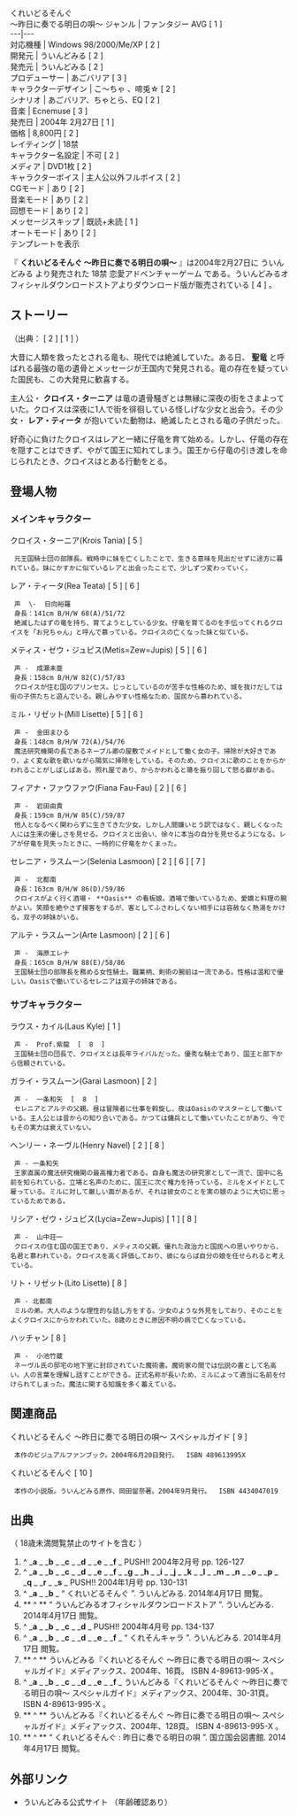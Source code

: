 くれいどるそんぐ  
〜昨日に奏でる明日の唄〜  ジャンル  |  ファンタジー  AVG  [  1  ]   
---|---  
対応機種  |  Windows 98/2000/Me/XP  [  2  ]   
開発元  |  ういんどみる  [  2  ]   
発売元  |  ういんどみる  [  2  ]   
プロデューサー  |  あごバリア  [  3  ]   
キャラクターデザイン  |  こ〜ちゃ  、啼兎☆  [  2  ]   
シナリオ  |  あごバリア、ちゃとら、EQ  [  2  ]   
音楽  |  Ecnemuse  [  3  ]   
発売日  |  2004年  2月27日  [  1  ]   
価格  |  8,800円  [  2  ]   
レイティング  |  18禁   
キャラクター名設定  |  不可  [  2  ]   
メディア  |  DVD1枚  [  2  ]   
キャラクターボイス  |  主人公以外フルボイス  [  2  ]   
CGモード  |  あり  [  2  ]   
音楽モード  |  あり  [  2  ]   
回想モード  |  あり  [  2  ]   
メッセージスキップ  |  既読+未読  [  1  ]   
オートモード  |  あり  [  2  ]   
テンプレートを表示  
  
『 **くれいどるそんぐ 〜昨日に奏でる明日の唄〜** 』は2004年2月27日に  ういんどみる  より発売された  18禁  恋愛アドベンチャーゲーム
である。ういんどみるオフィシャルダウンロードストアよりダウンロード版が販売されている  [  4  ]  。

##  ストーリー



（出典：  [  2  ]  [  1  ]  ）

大昔に人類を救ったとされる竜も、現代では絶滅していた。ある日、 **聖竜**
と呼ばれる最強の竜の遺骨とメッセージが王国内で発見される。竜の存在を疑っていた国民も、この大発見に歓喜する。

主人公・ **クロイス・ターニア**
は竜の遺骨騒ぎとは無縁に深夜の街をさまよっていた。クロイスは深夜に1人で街を徘徊している怪しげな少女と出会う。その少女・ **レア・ティータ**
が抱いていた動物は、絶滅したとされる竜の子供だった。

好奇心に負けたクロイスはレアと一緒に仔竜を育て始める。しかし、仔竜の存在を隠すことはできず、やがて国王に知れてしまう。国王から仔竜の引き渡しを命じられたとき、クロイスはとある行動をとる。

##  登場人物



###  メインキャラクター



クロイス・ターニア(Krois Tania)  [  5  ]

     元王国騎士団の部隊長。戦時中に妹を亡くしたことで、生きる意味を見出だせずに途方に暮れている。妹にかすかに似ているレアと出会ったことで、少しずつ変わっていく。 
レア・ティータ(Rea Teata)  [  5  ]  [  6  ]

     声  \-  日向裕羅 
     身長：141cm B/H/W 68(A)/51/72 
     絶滅したはずの竜を持ち、育てようとしている少女。仔竜を育てるのを手伝ってくれるクロイスを「お兄ちゃん」と呼んで慕っている。クロイスの亡くなった妹と似ている。 
メティス・ゼウ・ジュピス(Metis=Zew=Jupis)  [  5  ]  [  6  ]

     声 -  成瀬未亜 
     身長：158cm B/H/W 82(C)/57/83 
     クロイスが住む国のプリンセス。じっとしているのが苦手な性格のため、城を抜けだしては街の子供たちと遊んでいる。親しみやすい性格なため、国民から慕われている。 
ミル・リゼット(Mill Lisette)  [  5  ]  [  6  ]

     声 -  金田まひる 
     身長：148cm B/H/W 72(A)/54/76 
     魔法研究機関の長であるネーブル卿の屋敷でメイドとして働く女の子。掃除が大好きであり、よく変な歌を歌いながら陽気に掃除をしている。そのため、クロイスに歌のことをからかわれることがしばしばある。照れ屋であり、からかわれると箒を振り回して怒る癖がある。 
フィアナ・ファウファウ(Fiana Fau-Fau)  [  2  ]  [  6  ]

     声 -  岩田由貴 
     身長：159cm B/H/W 85(C)/59/87 
     他人となるべく関わらずに生きてきた少女。しかし人間嫌いとう訳ではなく、親しくなった人には生来の優しさを見せる。クロイスと出会い、徐々に本当の自分を見せるようになる。レアが仔竜を見失ったときに、一時的に仔竜をかくまった。 
セレニア・ラスムーン(Selenia Lasmoon)  [  2  ]  [  6  ]  [  7  ]

     声 -  北都南 
     身長：163cm B/H/W 86(D)/59/86 
     クロイスがよく行く酒場・ **Oasis** の看板娘。酒場で働いているため、愛嬌と料理の腕がよい。笑顔を絶やさず接客をするが、客としてふさわしくない相手には容赦なく熱湯をかける。双子の姉妹がいる。 
アルテ・ラスムーン(Arte Lasmoon)  [  2  ]  [  6  ]

     声 -  海原エレナ 
     身長：165cm B/H/W 88(E)/58/86 
     王国騎士団の部隊長を務める女性騎士。職業柄、剣術の腕前は一流である。性格は温和で優しい。Oasisで働いているセレニアは双子の姉妹である。 

###  サブキャラクター



ラウス・カイル(Laus Kyle)  [  1  ]

     声 -  Prof.紫龍  [  8  ] 
     王国騎士団の団長で、クロイスとは長年ライバルだった。優秀な騎士であり、国王と部下から信頼されている。 
ガライ・ラスムーン(Garai Lasmoon)  [  2  ]

     声 -  一条和矢  [  8  ] 
     セレニアとアルテの父親。昼は冒険者に仕事を斡旋し、夜はOasisのマスターとして働いている。主人公とは昔からの知り合いである。かつては傭兵として働いていたことがあり、今でもその実力は衰えていない。 
ヘンリー・ネーヴル(Henry Navel)  [  2  ]  [  8  ]

     声 - 一条和矢 
     王家直属の魔法研究機関の最高権力者である。自身も魔法の研究家として一流で、国中に名前を知られている。立場と名声のために、国王に次ぐ権力を持っている。ミルをメイドとして雇っている。ミルに対して厳しい面があるが、それは彼女のことを実の娘のように大切に思っているためである。 
リシア・ゼウ・ジュピス(Lycia=Zew=Jupis)  [  1  ]  [  8  ]

     声 -  山中荘一 
     クロイスの住む国の国王であり、メティスの父親。優れた政治力と国民への思いやりから、名君と慕われている。クロイスを高く評価しており、彼にならば自分の娘を任せられると考えている。 
リト・リゼット(Lito Lisette)  [  8  ]

     声 - 北都南 
     ミルの弟。大人のような理性的な話し方をする。少女のような外見をしており、そのことをよくクロイスにからかわれていた。8歳のときに原因不明の病で亡くなっている。 
ハッチャン  [  8  ]

     声 -  小池竹蔵 
     ネーヴル氏の邸宅の地下室に封印されていた魔術書。魔術家の間では伝説の書として名高い。人の言葉を理解し話すことができる。正式名称が長いため、ミルによって適当に名前を付けられてしまった。魔法に関する知識を多く蓄えている。 

##  関連商品



くれいどるそんぐ 〜昨日に奏でる明日の唄〜 スペシャルガイド  [  9  ]

     本作のビジュアルファンブック。2004年6月20日発行。  ISBN 489613995X 
くれいどるそんぐ  [  10  ]

     本作の小説版。ういんどみる原作、岡田留奈著。2004年9月発行。  ISBN 4434047019 

##  出典



（  18歳未満閲覧禁止のサイトを含む  ）

  1. ^  _**a** _ _**b** _ _**c** _ _**d** _ _**e** _ _**f** _ PUSH!! 2004年2月号 pp. 126-127 
  2. ^  _**a** _ _**b** _ _**c** _ _**d** _ _**e** _ _**f** _ _**g** _ _**h** _ _**i** _ _**j** _ _**k** _ _**l** _ _**m** _ _**n** _ _**o** _ _**p** _ _**q** _ _**r** _ _**s** _ PUSH!!  2004年1月号 pp. 130-131 
  3. ^  _**a** _ _**b** _ “  くれいどるそんぐ  ”. ういんどみる.  2014年4月17日  閲覧。 
  4. ** ^  ** “  ういんどみるオフィシャルダウンロードストア  ”. ういんどみる.  2014年4月17日  閲覧。 
  5. ^  _**a** _ _**b** _ _**c** _ _**d** _ PUSH!! 2004年4月号 pp. 134-137 
  6. ^  _**a** _ _**b** _ _**c** _ _**d** _ _**e** _ _**f** _ “  くれそんキャラ  ”. ういんどみる.  2014年4月17日  閲覧。 
  7. ** ^  ** ういんどみる『くれいどるそんぐ 〜昨日に奏でる明日の唄〜 スペシャルガイド』メディアックス、2004年、16頁。  ISBN  4-89613-995-X  。 
  8. ^  _**a** _ _**b** _ _**c** _ _**d** _ _**e** _ _**f** _ ういんどみる『くれいどるそんぐ 〜昨日に奏でる明日の唄〜 スペシャルガイド』メディアックス、2004年、30-31頁。  ISBN  4-89613-995-X  。 
  9. ** ^  ** ういんどみる『くれいどるそんぐ 〜昨日に奏でる明日の唄〜 スペシャルガイド』メディアックス、2004年、128頁。  ISBN  4-89613-995-X  。 
  10. ** ^  ** “  くれいどるそんぐ : 昨日に奏でる明日の唄  ”. 国立国会図書館.  2014年4月17日  閲覧。 

##  外部リンク



  * ういんどみる公式サイト  （年齢確認あり） 

